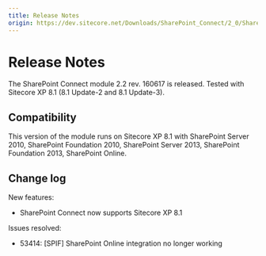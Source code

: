 ```yaml
---
title: Release Notes
origin: https://dev.sitecore.net/Downloads/SharePoint_Connect/2_0/SharePoint_Connect_2_2/Release_Notes
---
```


# Release Notes

The SharePoint Connect module 2.2 rev. 160617 is released. Tested with Sitecore XP 8.1 (8.1 Update-2 and 8.1 Update-3).

## Compatibility

This version of the module runs on Sitecore XP 8.1 with SharePoint Server 2010, SharePoint Foundation 2010, SharePoint Server 2013, SharePoint Foundation 2013, SharePoint Online.

## Change log

New features:

-   SharePoint Connect now supports Sitecore XP 8.1

Issues resolved:

-   53414: [SPIF] SharePoint Online integration no longer working